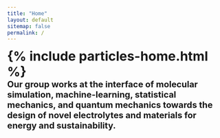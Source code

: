 ```yaml
---
title: "Home"
layout: default
sitemap: false
permalink: /
---
```


<style>
.jumbotron{
    padding:3%;
    padding-bottom:10px;
    padding-top:10px;
    margin-top:10px;
    margin-bottom:30px;
}

.top-text {
  font-size: 30px; /* Adjust the font size as needed */
  font-weight: bold; /* Make the text bold */
}

.bottom-text {
  font-size: 20px; /* Adjust the font size as needed */
  font-weight: bold; /* Make the text bold */
}

</style>

<div id="homeid" class="container-fluid col-sm-12 col-xs-12">

<div id="particles-js"></div>

<script src="particles.js"></script>

<script src="{{ 'particles.js' | relative_url }}"></script>
<script>
  particlesJS.load('particles-js', '{{ 'assets/particles.json' | relative_url }}', function() {
    console.log('callback - particles.js config loaded');
  });
</script>

<div class="top-text">
{% include particles-home.html %}
</div>

<div class="bottom-text">
Our group works at the interface of molecular simulation, machine-learning, statistical mechanics, and quantum mechanics towards the design of novel electrolytes and materials for energy and sustainability.
</div>

</div>
